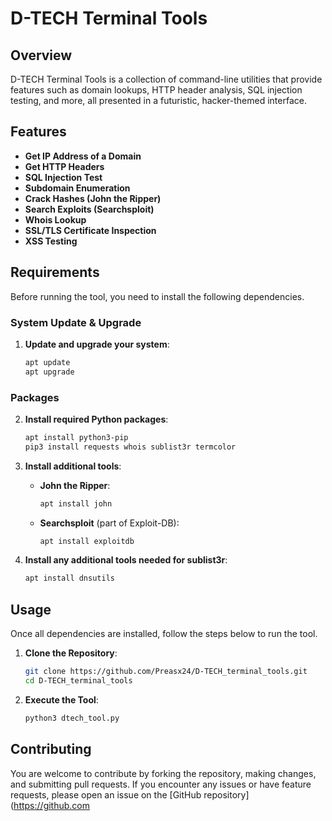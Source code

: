 

# D-TECH Terminal Tools

## Overview

D-TECH Terminal Tools is a collection of command-line utilities that provide features such as domain lookups, HTTP header analysis, SQL injection testing, and more, all presented in a futuristic, hacker-themed interface.

## Features

- **Get IP Address of a Domain**
- **Get HTTP Headers**
- **SQL Injection Test**
- **Subdomain Enumeration**
- **Crack Hashes (John the Ripper)**
- **Search Exploits (Searchsploit)**
- **Whois Lookup**
- **SSL/TLS Certificate Inspection**
- **XSS Testing**

## Requirements

Before running the tool, you need to install the following dependencies.

### System Update & Upgrade

1. **Update and upgrade your system**:
   ```bash
   apt update
   apt upgrade
   ```

### Packages

2. **Install required Python packages**:
   ```bash
   apt install python3-pip
   pip3 install requests whois sublist3r termcolor
   ```

3. **Install additional tools**:
   - **John the Ripper**:
     ```bash
     apt install john
     ```
   - **Searchsploit** (part of Exploit-DB):
     ```bash
     apt install exploitdb
     ```

4. **Install any additional tools needed for sublist3r**:
   ```bash
   apt install dnsutils
   ```

## Usage

Once all dependencies are installed, follow the steps below to run the tool.

1. **Clone the Repository**:
   ```bash
   git clone https://github.com/Preasx24/D-TECH_terminal_tools.git
   cd D-TECH_terminal_tools
   ```

2. **Execute the Tool**:
   ```bash
   python3 dtech_tool.py
   ```


## Contributing

You are welcome to contribute by forking the repository, making changes, and submitting pull requests. If you encounter any issues or have feature requests, please open an issue on the [GitHub repository](https://github.com
